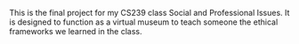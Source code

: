 This is the final project for my CS239 class Social and Professional Issues. It is designed to function as a virtual museum to teach someone the ethical frameworks we learned in the class.
